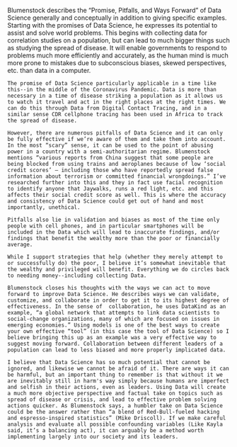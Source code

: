 Blumenstock describes the “Promise, Pitfalls, and Ways Forward” of Data Science generally and conceptually in addition to giving specific examples. Starting with the promises of Data Science, he expresses its potential to assist and solve world problems. This begins with collecting data for correlation studies on a population, but can lead to much bigger things such as studying the spread of disease. It will enable governments to respond to problems much more efficiently and accurately, as the human mind is much more prone to mistakes due to subconscious biases, skewed perspectives, etc. than data in a computer. 
	
	The promise of Data Science particularly applicable in a time like this--in the middle of the Coronavirus Pandemic. Data is more than necessary in a time of disease striking a population as it allows us to watch it travel and act in the right places at the right times. We can do this through Data from Digital Contact Tracing, and in a similar sense CDR cellphone tracing has been used in Africa to track the spread of disease. 

	However, there are numerous pitfalls of Data Science and it can only be fully effective if we’re aware of them and take them into account. In the most “scary” sense, it can be used to the point of abusing power in a country with a semi-authoritarian regime. Blumenstock mentions “various reports from China suggest that some people are being blocked from using trains and aeroplanes because of low ‘social credit scores’ — including those who have reportedly spread false information about terrorism or committed financial wrongdoings.” I’ve researched further into this and they in fact use facial recognition to identify anyone that Jaywalks, runs a red light, etc. and this affects their social credit score as well. This is where the accuracy and consistency of Data Science could get out of hand and most importantly, unethical.

	Pitfalls also lie in validation and biases as most of the time only people with cell phones, and in particular smartphones will be included in the Data which will lead to inaccurate findings, and/or findings that benefit the wealthy more than the poor or financially average. 

	While I support strategies that help (whether they merely attempt to or successfully do) the poor, I believe it’s somewhat inevitable that the wealthy and privileged will benefit. Everything we do circles back to needing money--including collecting Data.

	Blumenstock closes his thoughts with the ways we can act to move forward to improve Data Science. He describes ways we can validate, customize, and collaborate in order to get it to its highest degree of effectiveness. In the sense of  collaboration, he uses DataKind as an example, “a global network that attempts to link data scientists to social-change organizations, many of which are focused on issues in emerging economies.” Using models is one of the best ways to create your own effective “tool” (in this case the tool of Data Science) so I believe bringing this up as an example was a very effective way to suggest moving forward. Collaboration between different leaders of a population can lead to less biased and more properly implicated data.

	I believe that Data Science has so much potential that cannot be ignored, and likewise we cannot be afraid of it. There are ways it can be harmful, but an important thing to remember is that without it we are inevitably still in harm's way simply because humans are imperfect and selfish in their actions, even as leaders. Using Data will create a much more objective perspective and factual take on topics such as spread of disease or crisis, and lead to effective problem solving actions quicker. As Blumenstock says, a humbler take on Data Science could be the answer rather than “a blend of Red-Bull-fueled hacking and espresso-inspired statistics” (Mike Driscoll). If we make careful analysis and evaluate all possible confounding variables (Like Kayla said, it’s a balancing act), it can arguably be a method worth implementing largely into our society and its leaders.
